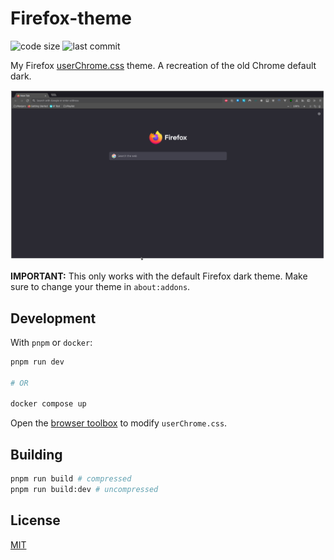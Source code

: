 # Firefox-theme

![code size](https://img.shields.io/github/languages/code-size/CyanPiano/Firefox-theme) ![last commit](https://img.shields.io/github/last-commit/CyanPiano/Firefox-theme)

My Firefox [userChrome.css](https://www.userchrome.org/) theme. A recreation of the old Chrome default dark.

![theme](/assets/rewrite.png)

**IMPORTANT:** This only works with the default Firefox dark theme. Make sure to change your theme in `about:addons`.

## Development

With `pnpm` or `docker`:

```sh
pnpm run dev

# OR

docker compose up
```

Open the [browser toolbox](https://developer.mozilla.org/en-US/docs/Tools/Browser_Toolbox) to modify `userChrome.css`.

## Building

```sh
pnpm run build # compressed
pnpm run build:dev # uncompressed
```

## License

[MIT](LICENSE)
